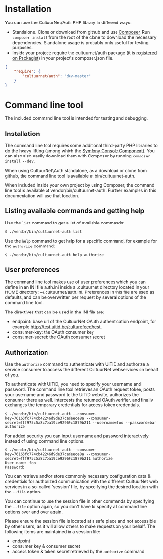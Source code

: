Installation
=============

You can use the CultuurNet/Auth PHP library in different ways:

* Standalone. Clone or download from github and use [Composer](http://getcomposer.org). Run ``composer install`` from
  the root of the clone to download the necessary dependencies. Standalone usage is probably only useful for testing
  purposes.
* Inside your project: require the cultuurnet/auth package (it is
  [registered on Packagist](https://packagist.org/packages/cultuurnet/auth)) in your project's composer.json file.

```json
{
    "require": {
        "cultuurnet/auth": "dev-master"
    }
}
```

Command line tool
===================

The included command line tool is intended for testing and debugging.

Installation
------------
The command line tool requires some additional third-party PHP libraries to do the heavy lifting
(among which the [Symfony Console Component](http://symfony.com/doc/current/components/console/introduction.html)).
You can also also easily download them with Composer by running ``composer install --dev``.

When using CultuurNet\Auth standalone, as a download or clone from github, the command line tool is available at bin/cultuurnet-auth.

When included inside your own project by using Composer, the command line tool is available at
vendor/bin/cultuurnet-auth. Further examples in this documentation will use that location.

Listing available commands and getting help
-------------------------------------------

Use the ``list`` command to get a list of available commands:

    $ ./vendor/bin/cultuurnet-auth list

Use the ``help`` command to get help for a specific command, for example for the ``authorize`` command:

    $ ./vendor/bin/cultuurnet-auth help authorize

User preferences
----------------

The command line tool makes use of user preferences which you can define in an INI file auth.ini inside a .cultuurnet
directory located in your HOME directory: ~/.cultuurnet/auth.ini.
Preferences in this file are used as defaults, and can be overwritten per request by several options of the command line
 tool.

The directives that can be used in the INI file are:

* endpoint: base url of the CultuurNet OAuth authentication endpoint, for example http://test.uitid.be/culturefeed/rest.
* consumer-key: the OAuth consumer key
* consumer-secret: the OAuth consumer secret

Authorization
-------------

Use the ``authorize`` command to authenticate with UiTiD and authorize a service consumer to access the different
CultuurNet webservices on behalf of you.

To authenticate with UiTiD, you need to specify your username and password. The command line tool
retrieves an OAuth request token, posts your username and password to the UiTiD website, authorizes the consumer
there as well, intercepts the returned OAuth verifier, and finally exchanges the temporary credentials for access
token credentials.

    $ ./vendor/bin/cultuurnet-auth --consumer-key=76163fc774cb42246d9de37cadeece8a --consumer-secret=fff975c5a8c7ba19ce92969c1879b211 --username=foo --password=bar authorize

For added security you can input username and password interactively instead of using command line options.

    $ ./vendor/bin/cultuurnet-auth --consumer-key=76163fc774cb42246d9de37cadeece8a --consumer-secret=fff975c5a8c7ba19ce92969c1879b211 authorize
    User name: foo
    Password:

You can retrieve and/or store commonly necessary configuration data & credentials for authorized communication with the
different CultuurNet web services in a so-called 'session' file, by specifying the desired location with the ``--file`` option.

You can continue to use the session file in other commands by specifying the ``--file`` option again, so you don't have to
specify all command line options over and over again.

Please ensure the session file is located at a safe place and not accessible by other users, as it will allow others
to make requests on your behalf. The following items are maintained in a session file:

* endpoint
* consumer key & consumer secret
* access token & token secret retrieved by the ``authorize`` command

